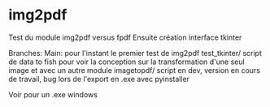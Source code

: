 # img2pdf



Test du module img2pdf versus fpdf
Ensuite création interface tkinter

Branches:
Main: pour l'instant le premier test de img2pdf
test_tkinter/ script de data to fish pour voir la conception sur la transformation d'une seul image et avec un autre module
imagetopdf/ script en dev, version en cours de travail, bug lors de l'export en .exe avec pyinstaller

Voir pour un .exe windows
